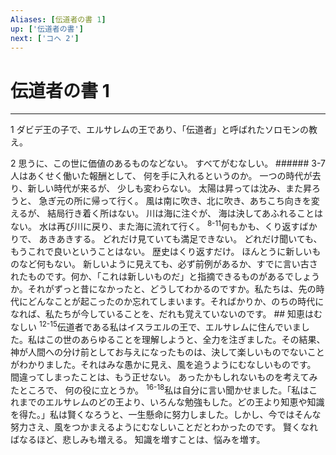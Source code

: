 ```yaml
---
Aliases: [伝道者の書 1]
up: ['伝道者の書']
next: ['コヘ 2']
---
```

# 伝道者の書 1

***




1 
ダビデ王の子で、エルサレムの王であり、「伝道者」と呼ばれたソロモンの教え。 



2 
思うに、この世に価値のあるものなどない。 すべてがむなしい。 ###### 3-7 人はあくせく働いた報酬として、 何を手に入れるというのか。 一つの時代が去り、新しい時代が来るが、 少しも変わらない。 太陽は昇っては沈み、また昇ろうと、 急ぎ元の所に帰って行く。 風は南に吹き、北に吹き、あちこち向きを変えるが、 結局行き着く所はない。 川は海に注ぐが、 海は決してあふれることはない。 水は再び川に戻り、また海に流れて行く。 <sup class="versenum">8-11</sup>何もかも、くり返すばかりで、 あきあきする。 どれだけ見ていても満足できない。 どれだけ聞いても、 もうこれで良いということはない。 歴史はくり返すだけ。 ほんとうに新しいものなど何もない。 新しいように見えても、必ず前例があるか、すでに言い古されたものです。何か、「これは新しいものだ」と指摘できるものがあるでしょうか。それがずっと昔になかったと、どうしてわかるのですか。私たちは、先の時代にどんなことが起こったのか忘れてしまいます。そればかりか、のちの時代になれば、私たちが今していることを、だれも覚えていないのです。 ## 知恵はむなしい <sup class="versenum">12-15</sup>伝道者である私はイスラエルの王で、エルサレムに住んでいました。私はこの世のあらゆることを理解しようと、全力を注ぎました。その結果、神が人間への分け前としてお与えになったものは、決して楽しいものでないことがわかりました。それはみな愚かに見え、風を追うようにむなしいものです。 間違ってしまったことは、もう正せない。 あったかもしれないものを考えてみたところで、 何の役に立とうか。 <sup class="versenum">16-18</sup>私は自分に言い聞かせました。「私はこれまでのエルサレムのどの王より、いろんな勉強もした。どの王より知恵や知識を得た。」私は賢くなろうと、一生懸命に努力しました。しかし、今ではそんな努力さえ、風をつかまえるようにむなしいことだとわかったのです。 賢くなればなるほど、悲しみも増える。 知識を増すことは、悩みを増す。
